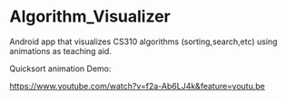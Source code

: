# Algorithm_Visualizer
Android app that visualizes CS310 algorithms (sorting,search,etc) using animations as teaching aid.

Quicksort animation Demo:

https://www.youtube.com/watch?v=f2a-Ab6LJ4k&feature=youtu.be


